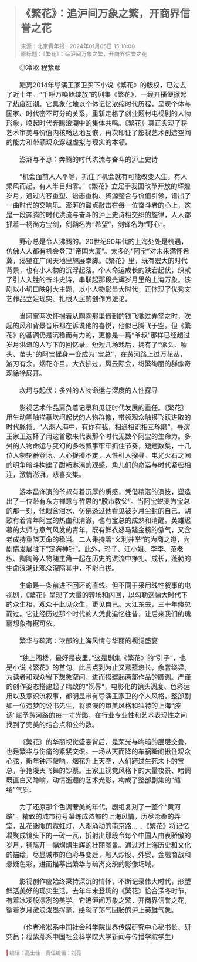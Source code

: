 
># 《繁花》：追沪间万象之繁，开商界信誉之花
><span style="color:grey;font-size:15px">来源：北京青年报 | 2024年01月05日 15:18:00</span><br>
<span style="color:grey;font-size:15px">原标题：《繁花》：追沪间万象之繁，开商界信誉之花</span><br>

<span style="font-size:18px">
&emsp;&emsp;◎冷凇  程紫鄢<br><br>
&emsp;&emsp;距离2014年导演王家卫买下小说《繁花》的版权，已过去了近十年。“千呼万唤始绽放”的剧集《繁花》，一经开播便掀起了热度狂潮。它具象化地以个体记忆浓缩时代历程，呈现个体与国家、时代密不可分的关系，重新定格了创业题材电视剧的人物形象，唤起时代奔腾浪潮中的集体共鸣。《繁花》真正实现了将艺术审美与价值内核畅达地互嵌，再次印证了影视艺术创造空间的能力和带领观众穿越虚拟与现实的本领。<br><br>
&emsp;&emsp;澎湃与不息：奔腾的时代洪流与奋斗的沪上史诗<br><br>
&emsp;&emsp;“机会面前人人平等，抓住了机会就有可能改变人生。有人乘风而起，有人半日归零。”《繁花》立足于我国改革开放的辉煌岁月，通过内容重塑、语态重构、资源整合与价值引领，谱出了一曲时代的交响乐。澎湃的鼓点敲击在每一位奋斗者的心上，这是一段奔腾的时代洪流与奋斗的沪上史诗相交织的旋律，人人都抓着一柄尚方宝剑，剑鞘名为“希望”，剑锋名为“野心”。<br><br>
&emsp;&emsp;野心总是令人沸腾的。20世纪90年代的上海处处是机遇，仿佛人人都有机会登顶“帝国大厦”。太多的“阿宝”对未来满怀希冀，渴望在广阔天地里施展拳脚。《繁花》里，既有宏大的时代背景，也有小人物的沉浮起落。个人命运成长的跌宕起伏，织就了引人入胜的奋斗史诗，串联起那段光辉岁月里的上海万象。该剧以小切口映射大主题，以小人物彰显大时代，正体现了优秀文艺作品立足现实、扎根人民的创作方法论。<br><br>
&emsp;&emsp;当阿宝两次怀揣着从陶陶那里借到的钱飞驰过弄堂之时，吹起的风和背景音乐都在诉说他的喜悦，他似已腾飞于空。但《繁花》的基调仍是沉稳而有力的，更像是一篇“爷叔”那样已经趟过岁月洪流的人写下的回忆录。短短几场戏后，拥有了“派头、噱头、苗头”的阿宝摇身一变成为“宝总”，在黄河路上过万花丛，游刃有余。烟花夺目，大衣拂过，风云际会，纷繁绚丽的群像奇观徐徐展开。<br><br>
&emsp;&emsp;坎坷与起伏：多舛的人物命运与深度的人性探寻<br><br>
&emsp;&emsp;影视艺术作品肩负着记录和见证时代发展的重任。《繁花》用生动笔触描摹坎坷起伏的人物群像，带领观众触摸飞跃进取的时代脉搏。“人潮人海中，有你有我，相遇相识相互琢磨”，导演王家卫选择了用这首歌来代表那个时代无数个阿宝的生命力。多舛的人物命运与变幻的多线叙事牢牢抓住节奏，短短数集，十几位人物轮番登场。人心捉摸不定，人性引人探寻。电光火石之间的明争暗斗构建了酣畅淋漓的观感，角儿们的命运与时代紧密相连，激情澎湃，悲喜交集。<br><br>
&emsp;&emsp;游本昌饰演的爷叔有着沉厚的质感，凭借精湛的演技，塑造出了一位带有东方禅意与哲思的“股市教父”。当阿宝蜕变为宝总的那一刻，他眼含泪水，仿佛透过他看见被岁月尘封的自己。胡歌有着青年阿宝的热血和清澈，也有宝总的成熟和清醒。英雄迟暮的大师与意气风发的青年，既有鲜衣怒马踏金榜的傲气，又含老成持重晓天命的稳当。二人秉持着“义利并举”的为商之道，为剧情发展驻下“定海神针”。此外，玲子、汪小姐、李李、范老板、陶陶等人物随主角一起在历史的洪流中挣扎、成长，蓬勃的生命浪潮让观众深陷其中，不能自拔。<br><br>
&emsp;&emsp;生命是一条前进不回环的直线。但不同于采用线性叙事的电视剧，《繁花》呈现了大量的转场和闪回，以勾勒这幅大时代下的众生相。观众于此见众生，更见自己。大江东去，三十年倏忽而过。它让经历过那个时代的人凭此追忆往昔，让后来我们的瑰丽想象有据可依。<br><br>
&emsp;&emsp;繁华与疏离：浓郁的上海风情与华丽的视觉盛宴<br><br>
&emsp;&emsp;“独上阁楼，最好是夜里。”这是剧集《繁花》的“引子”，也是小说《繁花》的首句。此言点到为止又意蕴悠长，余音绕梁，为读者和观众留下想象空间，进而搭建起两部作品的腔调。严谨的创作姿态搭建起了精致的“视界”，电影化的镜头调度、色彩运用以及意识流叙事，都明显带有导演王家卫的个人风格。整部剧如一位造梦的说书先生，将浪漫的审美风格和独特的上海“腔调”赋予黄河路的每一寸光影，在行业专业性和艺术表现性之间找到了完美的结合点和公约数。<br><br>
&emsp;&emsp;《繁花》的华丽视觉盛宴背后，是荣光与晦暗的层层交叠，也是繁华与伤痛的紧紧交织。一场从天而降的车祸瞬间揪住观众心弦，新年钟声敲响，烟花升上天空，人们跨过生死未卜的宝总，争抢漫天飞舞的钞票。王家卫视觉风格下的大量夜景、暗调既直白又隐喻，动情迤逦的艺术光影，构成了整部剧集的“缱绻”气质。<br><br>
&emsp;&emsp;为了还原那个色调奢美的年代，剧组复刻了一整个“黄河路”。精致的城市符号凝练成浓郁的上海风情，历尽沧桑的弄堂，乱花迷眼的霓虹灯，人潮涌动的南京路……《繁花》将记忆凝聚成镜头下的一砖一瓦，折射出那段令每个中国人由衷骄傲的岁月，铺陈开一幅熠熠生辉的壮丽图景。通过对上海历史和文化的描绘，尽显城市的色彩与变迁，融入炒股、外贸、金融商战和悬疑色彩，进而描摹出繁华与疏离交织的影像场域。<br><br>
&emsp;&emsp;影视创作应始终秉持深沉的情怀，不断记录伟大时代，形塑鲜活美好的现实生活。去年年末登场的《繁花》恰合深冬时节，有着冰凌般凛冽的美学。它追沪间万象之繁，开商界信誉之花，循着岁月激浪泼墨挥毫，绘就了荡气回肠的沪上英雄气象。<br><br>
&emsp;&emsp;（作者冷凇系中国社会科学院世界传媒研究中心秘书长、研究员；程紫鄢系中国社会科学院大学新闻与传播学院学生）<br><br>
</span>
<span style="color:red;font-weight:bold">|</span>
<span style="color:grey;font-size:14px">编辑：高士佳&emsp;责任编辑：刘亮</span>